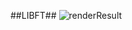 ##LIBFT##
![renderResult](https://github.com/omer0909/ecole_42/blob/master/files/Screenshot%202022-01-09%20at%2015-17-14%20Intra%20Projects%20Libft.png)
